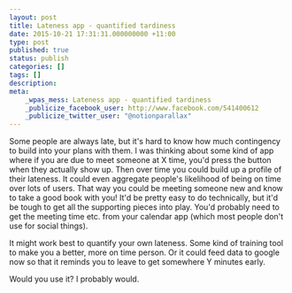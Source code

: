 ```yaml
---
layout: post
title: Lateness app - quantified tardiness
date: 2015-10-21 17:31:31.000000000 +11:00
type: post
published: true
status: publish
categories: []
tags: []
description:
meta:
    _wpas_mess: Lateness app - quantified tardiness
    _publicize_facebook_user: http://www.facebook.com/541400612
    _publicize_twitter_user: "@notionparallax"
---
```


<p>Some people are always late, but it's hard to know how much contingency to build into your plans with them. I was thinking about some kind of app where if you are due to meet someone at X time, you'd press the button when they actually show up. Then over time you could build up a profile of their lateness. It could even aggregate people's likelihood of being on time over lots of users. That way you could be meeting someone new and know to take a good book with you! It'd be pretty easy to do technically, but it'd be tough to get all the supporting pieces into play. You'd probably need to get the meeting time etc. from your calendar app (which most people don't use for social things).</p>
<p>It might work best to quantify your own lateness. Some kind of training tool to make you a better, more on time person. Or it could feed data to google now so that it reminds you to leave to get somewhere Y minutes early.</p>
<p>Would you use it? I probably would.</p>

